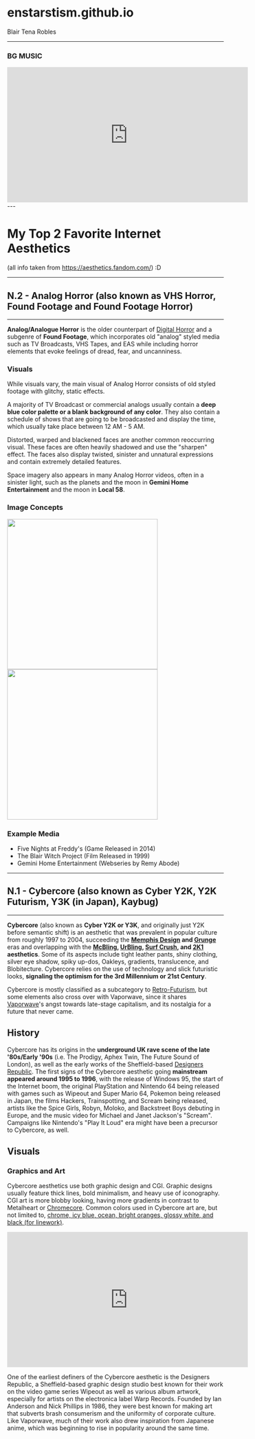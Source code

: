 # enstarstism.github.io
Blair Tena Robles


--- 
### BG MUSIC

<iframe width="560" height="315" src="https://www.youtube.com/embed/ufRi-BmHnsQ?si=PaxE36hfPPxdGPmz" title="YouTube video player" frameborder="0" allow="accelerometer; autoplay; clipboard-write; encrypted-media; gyroscope; picture-in-picture; web-share" allowfullscreen></iframe> 
---

# My Top 2 Favorite Internet Aesthetics
(all info taken from https://aesthetics.fandom.com/) :D

---

## N.2 - Analog Horror         (also known as VHS Horror, Found Footage and Found Footage Horror)

---

**Analog/Analogue Horror** is the older counterpart of [Digital Horror](https://aesthetics.fandom.com/wiki/Digital_Horror) and a subgenre of **Found Footage**, which incorporates old "analog" styled media such as TV Broadcasts, VHS Tapes, and EAS while including horror elements that evoke feelings of dread, fear, and uncanniness.

### Visuals
While visuals vary, the main visual of Analog Horror consists of old styled footage with glitchy, static effects.

A majority of TV Broadcast or commercial analogs usually contain a **deep blue color palette or a blank background of any color**. They also contain a schedule of shows that are going to be broadcasted and display the time, which usually take place between 12 AM - 5 AM.

Distorted, warped and blackened faces are another common reoccurring visual. These faces are often heavily shadowed and use the "sharpen" effect. The faces also display twisted, sinister and unnatural expressions and contain extremely detailed features.

Space imagery also appears in many Analog Horror videos, often in a sinister light, such as the planets and the moon in **Gemini Home Entertainment** and the moon in **Local 58**.

### Image Concepts

  <img width="350" height="350" src="https://static.wikia.nocookie.net/aesthetics/images/f/fb/AnalogHorror2.gif">

  <img width="350" height="350" src="https://static.wikia.nocookie.net/aesthetics/images/7/7d/Analog_Horror_Gemini_Home_Entertainment_System.jpg">

### Example Media
- Five Nights at Freddy's (Game Released in 2014)
- The Blair Witch Project (Film Released in 1999)
- Gemini Home Entertainment (Webseries by Remy Abode)

 
---

## N.1 - Cybercore         (also known as Cyber Y2K, Y2K Futurism, Y3K (in Japan), Kaybug)

---

**Cybercore** (also known as **Cyber Y2K or Y3K**, and originally just Y2K before semantic shift) is an aesthetic that was prevalent in popular culture from roughly 1997 to 2004, succeeding the **[Memphis Design](https://aesthetics.fandom.com/wiki/Memphis_Design) and [Grunge](https://aesthetics.fandom.com/wiki/Grunge)** eras and overlapping with the **[McBling](https://aesthetics.fandom.com/wiki/McBling), [UrBling](https://aesthetics.fandom.com/wiki/UrBling), [Surf Crush](https://aesthetics.fandom.com/wiki/Surf_Crush), and [2K1](https://aesthetics.fandom.com/wiki/2K1) aesthetics**. Some of its aspects include tight leather pants, shiny clothing, silver eye shadow, spiky up-dos, Oakleys, gradients, translucence, and Blobitecture. Cybercore relies on the use of technology and slick futuristic looks, **signaling the optimism for the 3rd Millennium or 21st Century**.

Cybercore is mostly classified as a subcategory to [Retro-Futurism](https://aesthetics.fandom.com/wiki/Retro-Futurism), but some elements also cross over with Vaporwave, since it shares [Vaporwave](https://aesthetics.fandom.com/wiki/Vaporwave)'s angst towards late-stage capitalism, and its nostalgia for a future that never came.

## History


Cybercore has its origins in the **underground UK rave scene of the late '80s/Early '90s** (i.e. The Prodigy, Aphex Twin, The Future Sound of London), as well as the early works of the Sheffield-based [Designers Republic](https://www.thedesignersrepublic.com/). The first signs of the Cybercore aesthetic going **mainstream appeared around 1995 to 1996**, with the release of Windows 95, the start of the Internet boom, the original PlayStation and Nintendo 64 being released with games such as Wipeout and Super Mario 64, Pokemon being released in Japan, the films Hackers, Trainspotting, and Scream being released, artists like the Spice Girls, Robyn, Moloko, and Backstreet Boys debuting in Europe, and the music video for Michael and Janet Jackson's "Scream". Campaigns like Nintendo's "Play It Loud" era might have been a precursor to Cybercore, as well.


## Visuals


### Graphics and Art
Cybercore aesthetics use both graphic design and CGI. Graphic designs usually feature thick lines, bold minimalism, and heavy use of iconography. CGI art is more blobby looking, having more gradients in contrast to Metalheart or [Chromecore](https://aesthetics.fandom.com/wiki/Chromecore). Common colors used in Cybercore art are, but not limited to, [chrome, icy blue, ocean, bright oranges, glossy white, and black (for linework)](https://twitter.com/crossniq/status/1156648479273431040).

<p align:"right">
<iframe width="560" height="315" src="https://www.youtube.com/embed/z-3NXHbKX8k?si=YZS-7SbZ5UuX18qx" title="YouTube video player" frameborder="0" allow="accelerometer; autoplay; clipboard-write; encrypted-media; gyroscope; picture-in-picture; web-share" allowfullscreen></iframe>
</p>

One of the earliest definers of the Cybercore aesthetic is the Designers Republic, a Sheffield-based graphic design studio best known for their work on the video game series Wipeout as well as various album artwork, especially for artists on the electronica label Warp Records. Founded by Ian Anderson and Nick Phillips in 1986, they were best known for making art that subverts brash consumerism and the uniformity of corporate culture. Like Vaporwave, much of their work also drew inspiration from Japanese anime, which was beginning to rise in popularity around the same time.
